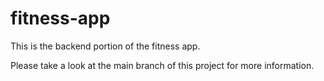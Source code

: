 # fitness-app

This is the backend portion of the fitness app.

Please take a look at the main branch of this project for more information.
